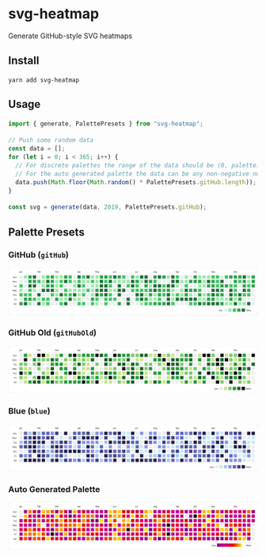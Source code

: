 # svg-heatmap
Generate GitHub-style SVG heatmaps

## Install
```
yarn add svg-heatmap
```

## Usage
```javascript
import { generate, PalettePresets } from "svg-heatmap";

// Push some random data
const data = [];
for (let i = 0; i < 365; i++) {
  // For discrete palettes the range of the data should be (0, palette.length]
  // For the auto generated palette the data can be any non-negative number
  data.push(Math.floor(Math.random() * PalettePresets.gitHub.length));
}

const svg = generate(data, 2019, PalettePresets.gitHub);
```
## Palette Presets
### GitHub (`gitHub`)
![Example](./examples/github.svg)

### GitHub Old (`gitHubOld`)
![Example](./examples/github-old.svg)

### Blue (`blue`)
![Example](./examples/blue.svg)

### Auto Generated Palette
![Example](./examples/auto.svg)

